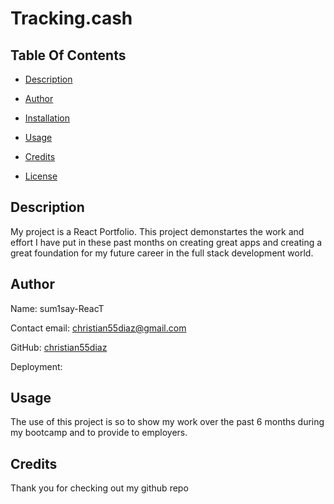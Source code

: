# Tracking.cash
## Table Of Contents
  
* [Description](#Description)
  
* [Author](#Author)
  
* [Installation](#Installation)
  
* [Usage](#Usage)
  
* [Credits](#Credits)
  
* [License](#License)
  
## Description
  
My project is a React Portfolio. This project demonstartes the work and effort I have put in these past months on creating great apps and creating a great foundation for my future career in the full stack development world.
  
## Author
  
Name: sum1say-ReacT
  
Contact email: christian55diaz@gmail.com
  
GitHub: [christian55diaz](https://github.com/christian55diaz)

Deployment: 

  
## Usage
The use of this project is so to show my work over the past 6 months during my bootcamp and to provide to employers.
## Credits
Thank you for checking out my github repo

